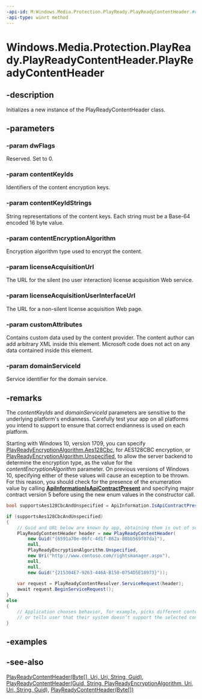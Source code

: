 ```yaml
---
-api-id: M:Windows.Media.Protection.PlayReady.PlayReadyContentHeader.#ctor(System.UInt32,System.Guid[],System.String[],Windows.Media.Protection.PlayReady.PlayReadyEncryptionAlgorithm,Windows.Foundation.Uri,Windows.Foundation.Uri,System.String,System.Guid)
-api-type: winrt method
---
```


<!-- Method syntax
public PlayReadyContentHeader(System.UInt32 dwFlags, System.Guid[] contentKeyIds, System.String[] contentKeyIdStrings, Windows.Media.Protection.PlayReady.PlayReadyEncryptionAlgorithm contentEncryptionAlgorithm, Windows.Foundation.Uri licenseAcquisitionUrl, Windows.Foundation.Uri licenseAcquisitionUserInterfaceUrl, System.String customAttributes, System.Guid domainServiceId)
-->

# Windows.Media.Protection.PlayReady.PlayReadyContentHeader.PlayReadyContentHeader

## -description
Initializes a new instance of the PlayReadyContentHeader class.

## -parameters
### -param dwFlags
Reserved. Set to 0.

### -param contentKeyIds
Identifiers of the content encryption keys.

### -param contentKeyIdStrings
String representations of the content keys. Each string must be a Base-64 encoded 16 byte value.

### -param contentEncryptionAlgorithm
Encryption algorithm type used to encrypt the content.

### -param licenseAcquisitionUrl
The URL for the silent (no user interaction) license acquisition Web service.

### -param licenseAcquisitionUserInterfaceUrl
The URL for a non-silent license acquisition Web page.

### -param customAttributes
Contains custom data used by the content provider. The content author can add arbitrary XML inside this element. Microsoft code does not act on any data contained inside this element.

### -param domainServiceId
Service identifier for the domain service.

## -remarks
The *contentKeyIds* and *domainServiceId* parameters are sensitive to the underlying platform's endianness. Carefully test your app on all platforms you intend to support to ensure that correct endianness is used on each platform.

Starting with Windows 10, version 1709, you can specify [PlayReadyEncryptionAlgorithm.Aes128Cbc](/uwp/api/windows.media.protection.playready.playreadyencryptionalgorithm), for AES128CBC encryption, or [PlayReadyEncryptionAlgorithm.Unspecified](/uwp/api/windows.media.protection.playready.playreadyencryptionalgorithm), to allow the server backend to determine the encryption type, as the value for the *contentEncryptionAlgorithm* parameter. On previous versions of Windows 10, specifying either of these values will cause an exception to be thrown. For this reason, you should check for the presence of the enumeration value by calling **[ApiInformationIsApiContractPresent](/uwp/api/windows.foundation.metadata.apiinformation#Windows_Foundation_Metadata_ApiInformation_IsApiContractPresent_System_String_System_UInt16_)** and specifying major contract version 5  before using the new enum values in the constructor call.

```csharp
bool supportsAes128CbcAndUnspecified = ApiInformation.IsApiContractPresent("Windows.Foundation.UniversalApiContract", 5);

if (supportsAes128CbcAndUnspecified)
{
    // Guid and URL below are known by app, obtaining them is out of scope
    PlayReadyContentHeader header = new PlayReadyContentHeader(
        new Guid("{6591a70e-06fc-4d1f-862a-80bb569f07da}"),
        null,
        PlayReadyEncryptionAlgorithm.Unspecified,
        new Uri("http://www.contoso.com/rightsmanager.aspx"),
        null,
        null,
        new Guid("{215304E7-9263-446A-B150-0754D5E18973}"));
  
    var request = PlayReadyContentResolver.ServiceRequest(header);
    await request.BeginServiceRequest();
}
else
{
    // Application chooses behavior, for example, picks different content
    // or tells user that their system doesn’t support the selected content
}
```

## -examples

## -see-also
[PlayReadyContentHeader(Byte\[\], Uri, Uri, String, Guid)](/uwp/api/windows.media.protection.playready.playreadycontentheader.-ctor#windows-media-protection-playready-playreadycontentheader-ctor(system-byte()-windows-foundation-uri-windows-foundation-uri-system-string-system-guid)), [PlayReadyContentHeader(Guid, String, PlayReadyEncryptionAlgorithm, Uri, Uri, String, Guid)](/uwp/api/windows.media.protection.playready.playreadycontentheader.-ctor#windows-media-protection-playready-playreadycontentheader-ctor(system-uint32-system-guid()-system-string()-windows-media-protection-playready-playreadyencryptionalgorithm-windows-foundation-uri-windows-foundation-uri-system-string-system-guid)), [PlayReadyContentHeader(Byte\[\])](/uwp/api/windows.media.protection.playready.playreadycontentheader.-ctor#windows-media-protection-playready-playreadycontentheader-ctor(system-byte()))